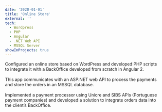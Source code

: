 ```yaml
---
date: '2020-01-01'
title: 'Online Store'
external: ''
tech:
  - Wordpress
  - PHP
  - Angular
  - .NET Web API
  - MSSQL Server
showInProjects: true
---
```


Configured an online store based on WordPress and developed PHP scripts to integrate it with a BackOffice developed from scratch in Angular 2.
<br/><br/>
This app communicates with an ASP.NET web API to process the payments and store the orders in an MSSQL database.
<br/><br/>
Implemented a payment processor using Unicre and SIBS APIs (Portuguese payment companies) and developed a solution to integrate orders data into the client’s BackOffice.

